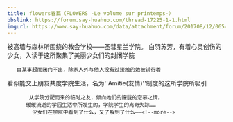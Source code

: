 ```yaml
---
title: flowers春篇（FLOWERS -Le volume sur printemps-）
bbslink: https://forum.say-huahuo.com/thread-17225-1-1.html
imgurl: https://www.say-huahuo.com/data/attachment/forum/201708/12/065402silcgbjijkggielb.jpg
---
```


被高墙与森林所围绕的教会学校——圣彗星兰学院。
白羽苏芳，有着心灵创伤的少女，入读于这所聚集了美丽少女们的封闭学院

       自某事起而闭门不出，除家人外与他人没有过接触的她被试行着
看似能交上朋友共度学院生活，名为''Amitie(友情)''制度的这所学院所吸引

           从学院分配而来的临时之友，倾向她们的朦胧的恋慕之情。
          缓缓流逝的学园生活中所发生的，学院学生的离奇失踪……
            少女们在学院中看到了什么，又了解到了什么——<!--more-->
